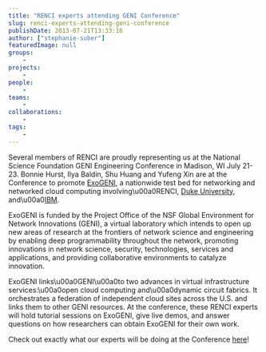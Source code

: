 ```yaml
---
title: "RENCI experts attending GENI Conference"
slug: renci-experts-attending-geni-conference
publishDate: 2013-07-21T13:33:16
author: ["stephanie-suber"]
featuredImage: null
groups:
    - 
projects:
    - 
people:
    - 
teams: 
    - 
collaborations:
    - 
tags:
    - 
---
```

<p>Several members of RENCI are proudly representing us at the National Science Foundation GENI Engineering Conference in Madison, WI July 21-23. Bonnie Hurst, Ilya Baldin, Shu Huang and Yufeng Xin are at the Conference to promote <a title="ExoGENI" href="http://www.exogeni.net" target="_blank">ExoGENI</a>, a nationwide test bed for networking and networked cloud computing involving\u00a0RENCI, <a title="Duke University" href="http://duke.edu" target="_blank">Duke University</a>, and\u00a0<a href="http://www.ibm.com/">IBM</a>.</p>
<p>ExoGENI is funded by the Project Office of the NSF Global Environment for Network Innovations (GENI), a virtual laboratory which intends to open up new areas of research at the frontiers of network science and engineering by enabling deep programmability throughout the network, promoting innovations in network science, security, technologies, services and applications, and providing collaborative environments to catalyze innovation.</p>
<p>ExoGENI links\u00a0GENI\u00a0to two advances in virtual infrastructure services:\u00a0open cloud computing and\u00a0dynamic circuit fabrics. It orchestrates a federation of independent cloud sites across the U.S. and links them to other GENI resources. At the conference, these RENCI experts will hold tutorial sessions on ExoGENI, give live demos, and answer questions on how researchers can obtain ExoGENI for their own work.</p>
<p>Check out exactly what our experts will be doing at the Conference <a href="http://groups.geni.net/geni/wiki/GEC17Agenda">here</a>!</p>
<!-- AddThis Advanced Settings generic via filter on the_content --><!-- AddThis Share Buttons generic via filter on the_content -->
